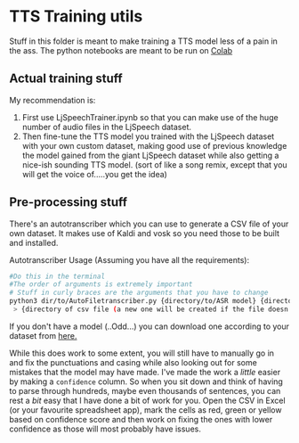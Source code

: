 # TTS Training utils

Stuff in this folder is meant to make training a TTS model less of a pain in the ass. 
The python notebooks are meant to be run on [Colab](https://colab.research.google.com/)
## Actual training stuff
My recommendation is: 
1. First use LjSpeechTrainer.ipynb so that you can make use of the huge number of audio files in the LjSpeech dataset. 
2. Then fine-tune the TTS model you trained with the LjSpeech dataset with your own custom dataset, making good use of previous knowledge the model gained from the giant LjSpeech dataset while also getting a nice-ish sounding TTS model. (sort of like a song remix, except that you will get the voice of.....you get the idea)

## Pre-processing stuff

There's an autotranscriber which you can use to generate a CSV file of your own dataset. It makes use of Kaldi and vosk so you need those to be built and installed.

Autotranscriber Usage (Assuming you have all the requirements):

```bash
#Do this in the terminal
#The order of arguments is extremely important
# Stuff in curly braces are the arguments that you have to change
python3 dir/to/AutoFiletranscriber.py {directory/to/ASR model} {directory/of/.wav files}\
 > {directory of csv file (a new one will be created if the file doesn't exist)}
 ```
 If you don't have a model (..Odd...) you can download one according to your dataset from [here.](https://alphacephei.com/vosk/models)

 While this does work to some extent, you will still have to manually go in and fix the punctuations and casing while also looking out for some mistakes that the model may have made.
 I've made the work a *little* easier by making a `confidence` column. So when you sit down and think of having to parse through hundreds, maybe even thousands of sentences, you can rest a *bit* easy that I have done a bit of work for you. Open the CSV in Excel (or your favourite spreadsheet app), mark the cells as red, green or yellow based on confidence score and then work on fixing the ones with lower confidence as those will most probably have issues.